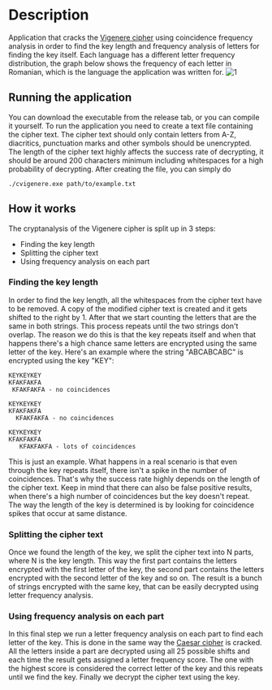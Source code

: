 # Description
Application that cracks the [Vigenere cipher](https://en.wikipedia.org/wiki/Vigen%C3%A8re_cipher) using coincidence frequency analysis in order to find the key length and frequency analysis of letters for finding the key itself. 
Each language has a different letter frequency distribution, the graph below shows the frequency of each letter in Romanian, which is the language the application was written for.
![1](https://user-images.githubusercontent.com/101511232/158178475-fe39e0a2-8152-412a-8db8-62578875636c.png)
## Running the application
You can download the executable from the release tab, or you can compile it yourself. 
To run the application you need to create a text file containing the cipher text. 
The cipher text should only contain letters from A-Z, diacritics, punctuation marks and other symbols should be unencrypted. 
The length of the cipher text highly affects the success rate of decrypting, it should be around 200 characters minimum including whitespaces for a high probability of decrypting. 
After creating the file, you can simply do
```
./cvigenere.exe path/to/example.txt
```
## How it works
The cryptanalysis of the Vigenere cipher is split up in 3 steps:
* Finding the key length
* Splitting the cipher text
* Using frequency analysis on each part
### Finding the key length
In order to find the key length, all the whitespaces from the cipher text have to be removed.
A copy of the modified cipher text is created and it gets shifted to the right by 1.
After that we start counting the letters that are the same in both strings.
This process repeats until the two strings don't overlap.
The reason we do this is that the key repeats itself and when that happens there's a high chance same letters are encrypted using the same letter of the key.
Here's an example where the string "ABCABCABC" is encrypted using the key "KEY":
```
KEYKEYKEY
KFAKFAKFA
 KFAKFAKFA - no coincidences
 
KEYKEYKEY
KFAKFAKFA
  KFAKFAKFA - no coincidences
  
KEYKEYKEY
KFAKFAKFA
   KFAKFAKFA - lots of coincidences
```
This is just an example.
What happens in a real scenario is that even through the key repeats itself, there isn't a spike in the number of coincidences.
That's why the success rate highly depends on the length of the cipher text.
Keep in mind that there can also be false positive results, when there's a high number of coincidences but the key doesn't repeat.
The way the length of the key is determined is by looking for coincidence spikes that occur at same distance.
### Splitting the cipher text
Once we found the length of the key, we split the cipher text into N parts, where N is the key length.
This way the first part contains the letters encrypted with the first letter of the key, the second part contains the letters encrypted with the second letter of the key and so on.
The result is a bunch of strings encrypted with the same key, that can be easily decrypted using letter frequency analysis.
### Using frequency analysis on each part
In this final step we run a letter frequency analysis on each part to find each letter of the key.
This is done in the same way the [Caesar cipher](https://github.com/sk8thing/caesar) is cracked.
All the letters inside a part are decrypted using all 25 possible shifts and each time the result gets assigned a letter frequency score.
The one with the highest score is considered the correct letter of the key and this repeats until we find the key.
Finally we decrypt the cipher text using the key.